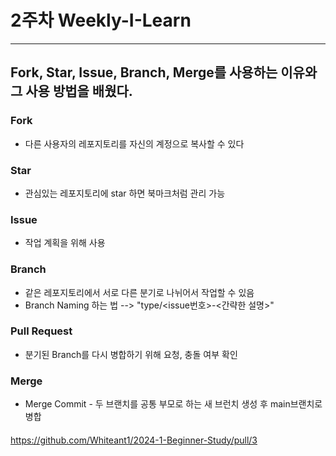 # 2주차 Weekly-I-Learn
* * *
## Fork, Star, Issue, Branch, Merge를 사용하는 이유와 그 사용 방법을 배웠다.

### Fork
- 다른 사용자의 레포지토리를 자신의 계정으로 복사할 수 있다

### Star
- 관심있는 레포지토리에 star 하면 북마크처럼 관리 가능

### Issue
- 작업 계획을 위해 사용

### Branch
- 같은 레포지토리에서 서로 다른 분기로 나뉘어서 작업할 수 있음 
- Branch Naming 하는 법 --> "type/<issue번호>-<간략한 설명>"

### Pull Request
- 분기된 Branch를 다시 병합하기 위해 요청, 충돌 여부 확인

### Merge
- Merge Commit - 두 브랜치를 공통 부모로 하는 새 브런치 생성 후 main브랜치로 병합
#### 



<https://github.com/Whiteant1/2024-1-Beginner-Study/pull/3>